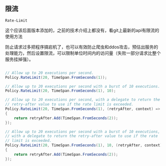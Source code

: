 ## 限流

```Rate-Limit```

这个应该后面版本添加的，之前的技术介绍上都没有，看git上最新的api有限流的使用方法


防止请求过多把程序搞宕机了，也可以有效防止爬虫和ddos攻击，预估出服务的处理能力，然后设置限流，可以限制单位时间内的访问量（失败一部分请求比整个服务挂掉强）。


```c#

// Allow up to 20 executions per second.
Policy.RateLimit(20, TimeSpan.FromSeconds(1));

// Allow up to 20 executions per second with a burst of 10 executions.
Policy.RateLimit(20, TimeSpan.FromSeconds(1), 10);

// Allow up to 20 executions per second, with a delegate to return the
// retry-after value to use if the rate limit is exceeded.
Policy.RateLimit(20, TimeSpan.FromSeconds(1), (retryAfter, context) =>
{
    return retryAfter.Add(TimeSpan.FromSeconds(2));
});

// Allow up to 20 executions per second with a burst of 10 executions,
// with a delegate to return the retry-after value to use if the rate
// limit is exceeded.
Policy.RateLimit(20, TimeSpan.FromSeconds(1), 10, (retryAfter, context) =>
{
    return retryAfter.Add(TimeSpan.FromSeconds(2));
});
```
